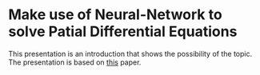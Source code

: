 
# Make use of Neural-Network to solve Patial Differential Equations

This presentation is an introduction that shows the possibility of the topic. The presentation is based on [this](https://arxiv.org/abs/1710.00211) paper. 
